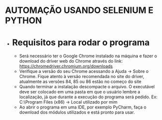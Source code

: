 # AUTOMAÇÃO USANDO SELENIUM E PYTHON

- # Requisitos para rodar o programa
  - Será necessário ter o Google Chrome instalado na máquina e fazer o download do driver web do Chrome através do link: https://chromedriver.chromium.org/downloads
  - Verifique a versão do seu Chrome acessando a Ajuda -> Sobre o Chrome. Fique atento à versão recomendada no site do driver, atualmente as versões 84, 85 ou 86 estão no começo do site
  - Quando terminar a instalação descompacte o arquivo. O executável deve ser colocado em uma pasta em que o usuário lembre a localização, já que durante a execução do programa será pedido. Ex: C:\Program Files (x86) -> Local utilizado por mim
  - Ao abrir o programa em uma IDE, por exemplo PyCharm, faça o download dos módulos utilizados e está pronto para usar.
  
 

